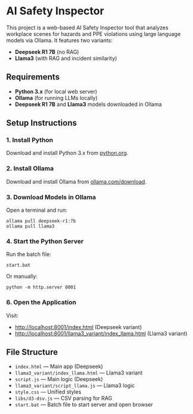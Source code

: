 # AI Safety Inspector

This project is a web-based AI Safety Inspector tool that analyzes workplace scenes for hazards and PPE violations using large language models via Ollama. It features two variants:
- **Deepseek R1 7B** (no RAG)
- **Llama3** (with RAG and incident similarity)

## Requirements
- **Python 3.x** (for local web server)
- **Ollama** (for running LLMs locally)
- **Deepseek R1 7B** and **Llama3** models downloaded in Ollama

## Setup Instructions

### 1. Install Python
Download and install Python 3.x from [python.org](https://www.python.org/downloads/).

### 2. Install Ollama
Download and install Ollama from [ollama.com/download](https://ollama.com/download).

### 3. Download Models in Ollama
Open a terminal and run:
```
ollama pull deepseek-r1:7b
ollama pull llama3
```

### 4. Start the Python Server
Run the batch file:
```
start.bat
```
Or manually:
```
python -m http.server 8001
```

### 6. Open the Application
Visit:
- [http://localhost:8001/index.html](http://localhost:8001/index.html) (Deepseek variant)
- [http://localhost:8001/llama3_variant/index_llama.html](http://localhost:8001/llama3_variant/index_llama.html) (Llama3 variant)

## File Structure
- `index.html` — Main app (Deepseek)
- `llama3_variant/index_llama.html` — Llama3 variant
- `script.js` — Main logic (Deepseek)
- `llama3_variant/script_llama.js` — Llama3 logic
- `style.css` — Unified styles
- `libs/d3-dsv.js` — CSV parsing for RAG
- `start.bat` — Batch file to start server and open browser